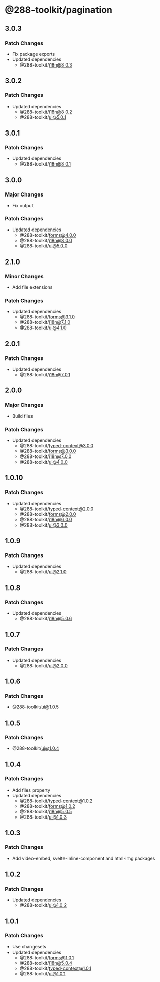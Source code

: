 # @288-toolkit/pagination

## 3.0.3

### Patch Changes

- Fix package exports
- Updated dependencies
  - @288-toolkit/i18n@8.0.3

## 3.0.2

### Patch Changes

- Updated dependencies
  - @288-toolkit/i18n@8.0.2
  - @288-toolkit/ui@5.0.1

## 3.0.1

### Patch Changes

- Updated dependencies
  - @288-toolkit/i18n@8.0.1

## 3.0.0

### Major Changes

- Fix output

### Patch Changes

- Updated dependencies
  - @288-toolkit/forms@4.0.0
  - @288-toolkit/i18n@8.0.0
  - @288-toolkit/ui@5.0.0

## 2.1.0

### Minor Changes

- Add file extensions

### Patch Changes

- Updated dependencies
  - @288-toolkit/forms@3.1.0
  - @288-toolkit/i18n@7.1.0
  - @288-toolkit/ui@4.1.0

## 2.0.1

### Patch Changes

- Updated dependencies
  - @288-toolkit/i18n@7.0.1

## 2.0.0

### Major Changes

- Build files

### Patch Changes

- Updated dependencies
  - @288-toolkit/typed-context@3.0.0
  - @288-toolkit/forms@3.0.0
  - @288-toolkit/i18n@7.0.0
  - @288-toolkit/ui@4.0.0

## 1.0.10

### Patch Changes

- Updated dependencies
  - @288-toolkit/typed-context@2.0.0
  - @288-toolkit/forms@2.0.0
  - @288-toolkit/i18n@6.0.0
  - @288-toolkit/ui@3.0.0

## 1.0.9

### Patch Changes

- Updated dependencies
  - @288-toolkit/ui@2.1.0

## 1.0.8

### Patch Changes

- Updated dependencies
  - @288-toolkit/i18n@5.0.6

## 1.0.7

### Patch Changes

- Updated dependencies
  - @288-toolkit/ui@2.0.0

## 1.0.6

### Patch Changes

- @288-toolkit/ui@1.0.5

## 1.0.5

### Patch Changes

- @288-toolkit/ui@1.0.4

## 1.0.4

### Patch Changes

- Add files property
- Updated dependencies
  - @288-toolkit/typed-context@1.0.2
  - @288-toolkit/forms@1.0.2
  - @288-toolkit/i18n@5.0.5
  - @288-toolkit/ui@1.0.3

## 1.0.3

### Patch Changes

- Add video-embed, svelte-inline-component and html-img packages

## 1.0.2

### Patch Changes

- Updated dependencies
  - @288-toolkit/ui@1.0.2

## 1.0.1

### Patch Changes

- Use changesets
- Updated dependencies
  - @288-toolkit/forms@1.0.1
  - @288-toolkit/i18n@5.0.4
  - @288-toolkit/typed-context@1.0.1
  - @288-toolkit/ui@1.0.1
